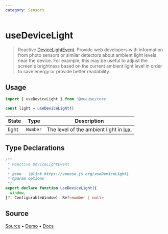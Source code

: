 ```yaml
---
category: Sensors
---
```


# useDeviceLight

> Reactive [DeviceLightEvent](https://developer.mozilla.org/en-US/docs/Web/API/DeviceLightEvent). Provide web developers with information from photo sensors or similar detectors about ambient light levels near the device. For example, this may be useful to adjust the screen's brightness based on the current ambient light level in order to save energy or provide better readability.

## Usage

```js
import { useDeviceLight } from '@vueuse/core'

const light = useDeviceLight()
```

| State | Type     | Description                                                                 |
| ----- | -------- | --------------------------------------------------------------------------- |
| light | `Number` | The level of the ambient light in [lux](https://en.wikipedia.org/wiki/Lux). |


<!--FOOTER_STARTS-->
## Type Declarations

```typescript
/**
 * Reactive DeviceLightEvent.
 *
 * @see   {@link https://vueuse.js.org/useDeviceLight}
 * @param options
 */
export declare function useDeviceLight({
  window,
}?: ConfigurableWindow): Ref<number | null>
```

## Source

[Source](https://github.com/vueuse/vueuse/blob/master/packages/core/useDeviceLight/index.ts) • [Demo](https://github.com/vueuse/vueuse/blob/master/packages/core/useDeviceLight/demo.vue) • [Docs](https://github.com/vueuse/vueuse/blob/master/packages/core/useDeviceLight/index.md)


<!--FOOTER_ENDS-->